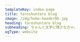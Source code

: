 ```yaml
---
templateKey: index-page
title: taroshuntaro blog
image: /img/home-header00.jpg
heading: taroshuntaro blog
subheading: ちゃんと文字に残さなきゃ。
ogType: website
---
```

